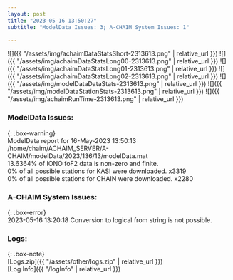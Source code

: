 ```yaml
---
layout: post
title: "2023-05-16 13:50:27"
subtitle: "ModelData Issues: 3; A-CHAIM System Issues: 1"

---
```


![]({{ "/assets/img/achaimDataStatsShort-2313613.png" | relative_url }})
![]({{ "/assets/img/achaimDataStatsLong00-2313613.png" | relative_url }})
![]({{ "/assets/img/achaimDataStatsLong01-2313613.png" | relative_url }})
![]({{ "/assets/img/achaimDataStatsLong02-2313613.png" | relative_url }})
![]({{ "/assets/img/modelDataDataStats-2313613.png" | relative_url }})
![]({{ "/assets/img/modelDataStationStats-2313613.png" | relative_url }})
![]({{ "/assets/img/achaimRunTime-2313613.png" | relative_url }})


### ModelData Issues:  
  
{: .box-warning}  
 ModelData report for 16-May-2023 13:50:13   
 /home/chaim/ACHAIM_SERVER/A-CHAIM/modelData/2023/136/13/modelData.mat   
 13.6364% of IONO foF2 data is non-zero and finite.   
 0% of all possible stations for KASI were downloaded. x3319   
 0% of all possible stations for CHAIN were downloaded. x2280   
  
### A-CHAIM System Issues:  
  
{: .box-error}  
2023-05-16 13:20:18 Conversion to logical from string is not possible.  

### Logs:  
  
{: .box-note}  
[Logs.zip]({{ "/assets/other/logs.zip" | relative_url }})  
[Log Info]({{ "/logInfo" | relative_url }})  
